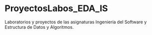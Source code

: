 # ProyectosLabos_EDA_IS
Laboratorios y proyectos de las asignaturas Ingeniería del Software y Estructura de Datos y Algoritmos.
